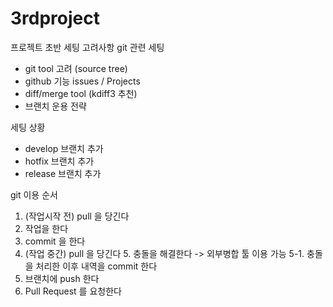 # 3rdproject
프로젝트 초반 세팅 고려사항
  git 관련 세팅
  - git tool 고려 (source tree)
  - github 기능 issues / Projects
  - diff/merge tool (kdiff3 추천)
  - 브랜치 운용 전략
  
세팅 상황
  - develop 브랜치 추가
  - hotfix 브랜치 추가
  - release 브랜치 추가

git 이용 순서
  1. (작업시작 전) pull 을 당긴다
  2. 작업을 한다
  3. commit 을 한다
  4. (작업 중간) pull 을 당긴다
    5. 충돌을 해결한다 -> 외부병합 툴 이용 가능
    5-1. 충돌을 처리한 이후 내역을 commit 한다
  6. 브랜치에 push 한다
  7. Pull Request 를 요청한다
